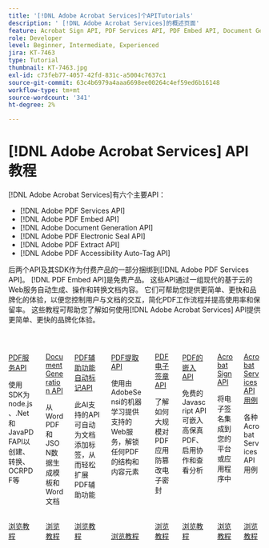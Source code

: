 ```yaml
---
title: '[!DNL Adobe Acrobat Services]个APITutorials'
description: ' [!DNL Adobe Acrobat Services]的概述页面'
feature: Acrobat Sign API, PDF Services API, PDF Embed API, Document Generation API, PDF Electronic Seal API, PDF Extract API, PDF Accessibility Auto-Tag API
role: Developer
level: Beginner, Intermediate, Experienced
jira: KT-7463
type: Tutorial
thumbnail: KT-7463.jpg
exl-id: c73feb77-4057-42fd-831c-a5004c7637c1
source-git-commit: 63c4b6979a4aaa6698ee00264c4ef59ed6b16148
workflow-type: tm+mt
source-wordcount: '341'
ht-degree: 2%

---
```


# [!DNL Adobe Acrobat Services] API教程

[!DNL Adobe Acrobat Services]有六个主要API：

* [!DNL Adobe PDF Services API]
* [!DNL Adobe PDF Embed API]
* [!DNL Adobe Document Generation API]
* [!DNL Adobe PDF Electronic Seal API]
* [!DNL Adobe PDF Extract API]
* [!DNL Adobe PDF Accessibility Auto-Tag API]

后两个API及其SDK作为付费产品的一部分捆绑到[!DNL Adobe PDF Services API]。 [!DNL PDF Embed API]是免费产品。 这些API通过一组现代的基于云的Web服务自动生成、操作和转换文档内容。 它们可帮助您提供更简单、更快和品牌化的体验，以便您控制用户与文档的交互，简化PDF工作流程并提高使用率和保留率。 这些教程可帮助您了解如何使用[!DNL Adobe Acrobat Services] API提供更简单、更快的品牌化体验。


<!-- START CARDS HTML - DO NOT MODIFY BY HAND -->
<div class="columns">
    <div class="column is-half-tablet is-half-desktop is-one-third-widescreen" aria-label="PDF Services API">
        <div class="card" style="height: 100%; display: flex; flex-direction: column; height: 100%;">
            <div class="card-image">
                <figure class="image x-is-16by9">
                    <a href="https://experienceleague.adobe.com/en/docs/acrobat-services-learn/tutorials/pdfservices/overview-pdfservices" title="PDF服务API" target="_self" rel="referrer">
                        <img class="is-bordered-r-small" src="https://experienceleague.adobe.com/en/docs/acrobat-services-learn/tutorials/media_102ca9e2c2f5213fdf7b873a65a3a91cf830eeef6.png?width=400&format=webply&optimize=medium" alt="PDF服务API"
                             style="width: 100%; aspect-ratio: 16 / 9; object-fit: cover; overflow: hidden; display: block; margin: auto;">
                    </a>
                </figure>
            </div>
            <div class="card-content is-padded-small" style="display: flex; flex-direction: column; flex-grow: 1; justify-content: space-between;">
                <div class="top-card-content">
                    <p class="headline is-size-6 has-text-weight-bold">
                        <a href="https://experienceleague.adobe.com/en/docs/acrobat-services-learn/tutorials/pdfservices/overview-pdfservices" target="_self" rel="referrer" title="PDF服务API">PDF服务API</a>
                    </p>
                    <p class="is-size-6">使用SDK为node.js、.Net和JavaPDFAPI以创建、转换、OCRPDF等</p>
                </div>
                <a href="https://experienceleague.adobe.com/en/docs/acrobat-services-learn/tutorials/pdfservices/overview-pdfservices" target="_self" rel="referrer" class="spectrum-Button spectrum-Button--outline spectrum-Button--primary spectrum-Button--sizeM" style="align-self: flex-start; margin-top: 1rem;">
                    <span class="spectrum-Button-label has-no-wrap has-text-weight-bold">浏览教程</span>
                </a>
            </div>
        </div>
    </div>
    <div class="column is-half-tablet is-half-desktop is-one-third-widescreen" aria-label="Document Generation API">
        <div class="card" style="height: 100%; display: flex; flex-direction: column; height: 100%;">
            <div class="card-image">
                <figure class="image x-is-16by9">
                    <a href="https://experienceleague.adobe.com/en/docs/acrobat-services-learn/tutorials/docgen/overview-docgen" title="Document Generation API" target="_self" rel="referrer">
                        <img class="is-bordered-r-small" src="https://experienceleague.adobe.com/en/docs/acrobat-services-learn/tutorials/media_18303c2093ffca150db01a9263e1f69e9a473fefb.png?width=400&format=webply&optimize=medium" alt="Document Generation API"
                             style="width: 100%; aspect-ratio: 16 / 9; object-fit: cover; overflow: hidden; display: block; margin: auto;">
                    </a>
                </figure>
            </div>
            <div class="card-content is-padded-small" style="display: flex; flex-direction: column; flex-grow: 1; justify-content: space-between;">
                <div class="top-card-content">
                    <p class="headline is-size-6 has-text-weight-bold">
                        <a href="https://experienceleague.adobe.com/en/docs/acrobat-services-learn/tutorials/docgen/overview-docgen" target="_self" rel="referrer" title="Document Generation API">Document Generation API</a>
                    </p>
                    <p class="is-size-6">从WordPDF和JSON数据生成模板和Word文档</p>
                </div>
                <a href="https://experienceleague.adobe.com/en/docs/acrobat-services-learn/tutorials/docgen/overview-docgen" target="_self" rel="referrer" class="spectrum-Button spectrum-Button--outline spectrum-Button--primary spectrum-Button--sizeM" style="align-self: flex-start; margin-top: 1rem;">
                    <span class="spectrum-Button-label has-no-wrap has-text-weight-bold">浏览教程</span>
                </a>
            </div>
        </div>
    </div>
    <div class="column is-half-tablet is-half-desktop is-one-third-widescreen" aria-label="PDF Accessibility Auto-tag API">
        <div class="card" style="height: 100%; display: flex; flex-direction: column; height: 100%;">
            <div class="card-image">
                <figure class="image x-is-16by9">
                    <a href="https://experienceleague.adobe.com/en/docs/acrobat-services-learn/tutorials/pdfaccessibility/overview-accessibility" title="PDF辅助功能自动标记API" target="_self" rel="referrer">
                        <img class="is-bordered-r-small" src="https://experienceleague.adobe.com/en/docs/acrobat-services-learn/tutorials/media_1c7b90c86c3839ad63000ddeba9f4a8d7634bc636.png?width=400&format=webply&optimize=medium" alt="PDF辅助功能自动标记API"
                             style="width: 100%; aspect-ratio: 16 / 9; object-fit: cover; overflow: hidden; display: block; margin: auto;">
                    </a>
                </figure>
            </div>
            <div class="card-content is-padded-small" style="display: flex; flex-direction: column; flex-grow: 1; justify-content: space-between;">
                <div class="top-card-content">
                    <p class="headline is-size-6 has-text-weight-bold">
                        <a href="https://experienceleague.adobe.com/en/docs/acrobat-services-learn/tutorials/pdfaccessibility/overview-accessibility" target="_self" rel="referrer" title="PDF辅助功能自动标记API">PDF辅助功能自动标记API</a>
                    </p>
                    <p class="is-size-6">此AI支持的API可自动为文档添加标签，从而轻松扩展PDF辅助功能</p>
                </div>
                <a href="https://experienceleague.adobe.com/en/docs/acrobat-services-learn/tutorials/pdfaccessibility/overview-accessibility" target="_self" rel="referrer" class="spectrum-Button spectrum-Button--outline spectrum-Button--primary spectrum-Button--sizeM" style="align-self: flex-start; margin-top: 1rem;">
                    <span class="spectrum-Button-label has-no-wrap has-text-weight-bold">浏览教程</span>
                </a>
            </div>
        </div>
    </div>
    <div class="column is-half-tablet is-half-desktop is-one-third-widescreen" aria-label="PDF Extract API">
        <div class="card" style="height: 100%; display: flex; flex-direction: column; height: 100%;">
            <div class="card-image">
                <figure class="image x-is-16by9">
                    <a href="https://experienceleague.adobe.com/en/docs/acrobat-services-learn/tutorials/pdfextract/overview-extract" title="PDF提取API" target="_self" rel="referrer">
                        <img class="is-bordered-r-small" src="https://experienceleague.adobe.com/en/docs/acrobat-services-learn/tutorials/media_1ab96ca88135bdc4696e4b9989a466e307eb51e16.png?width=400&format=webply&optimize=medium" alt="PDF提取API"
                             style="width: 100%; aspect-ratio: 16 / 9; object-fit: cover; overflow: hidden; display: block; margin: auto;">
                    </a>
                </figure>
            </div>
            <div class="card-content is-padded-small" style="display: flex; flex-direction: column; flex-grow: 1; justify-content: space-between;">
                <div class="top-card-content">
                    <p class="headline is-size-6 has-text-weight-bold">
                        <a href="https://experienceleague.adobe.com/en/docs/acrobat-services-learn/tutorials/pdfextract/overview-extract" target="_self" rel="referrer" title="PDF提取API">PDF提取API</a>
                    </p>
                    <p class="is-size-6">使用由AdobeSensi的机器学习提供支持的Web服务，解锁任何PDF的结构和内容元素</p>
                </div>
                <a href="https://experienceleague.adobe.com/en/docs/acrobat-services-learn/tutorials/pdfextract/overview-extract" target="_self" rel="referrer" class="spectrum-Button spectrum-Button--outline spectrum-Button--primary spectrum-Button--sizeM" style="align-self: flex-start; margin-top: 1rem;">
                    <span class="spectrum-Button-label has-no-wrap has-text-weight-bold">浏览教程</span>
                </a>
            </div>
        </div>
    </div>
    <div class="column is-half-tablet is-half-desktop is-one-third-widescreen" aria-label="PDF Electronic Seal API">
        <div class="card" style="height: 100%; display: flex; flex-direction: column; height: 100%;">
            <div class="card-image">
                <figure class="image x-is-16by9">
                    <a href="https://experienceleague.adobe.com/en/docs/acrobat-services-learn/tutorials/eseal/overview-electronic-seal" title="PDF电子签章API" target="_self" rel="referrer">
                        <img class="is-bordered-r-small" src="https://experienceleague.adobe.com/en/docs/acrobat-services-learn/tutorials/media_1594422d61129727af314dc0a278d28f4a3fae668.png?width=400&format=webply&optimize=medium" alt="PDF电子签章API"
                             style="width: 100%; aspect-ratio: 16 / 9; object-fit: cover; overflow: hidden; display: block; margin: auto;">
                    </a>
                </figure>
            </div>
            <div class="card-content is-padded-small" style="display: flex; flex-direction: column; flex-grow: 1; justify-content: space-between;">
                <div class="top-card-content">
                    <p class="headline is-size-6 has-text-weight-bold">
                        <a href="https://experienceleague.adobe.com/en/docs/acrobat-services-learn/tutorials/eseal/overview-electronic-seal" target="_self" rel="referrer" title="PDF电子签章API">PDF电子签章API</a>
                    </p>
                    <p class="is-size-6">了解如何大规模对PDF应用防篡改电子密封</p>
                </div>
                <a href="https://experienceleague.adobe.com/en/docs/acrobat-services-learn/tutorials/eseal/overview-electronic-seal" target="_self" rel="referrer" class="spectrum-Button spectrum-Button--outline spectrum-Button--primary spectrum-Button--sizeM" style="align-self: flex-start; margin-top: 1rem;">
                    <span class="spectrum-Button-label has-no-wrap has-text-weight-bold">浏览教程</span>
                </a>
            </div>
        </div>
    </div>
    <div class="column is-half-tablet is-half-desktop is-one-third-widescreen" aria-label="PDF Embed API">
        <div class="card" style="height: 100%; display: flex; flex-direction: column; height: 100%;">
            <div class="card-image">
                <figure class="image x-is-16by9">
                    <a href="https://experienceleague.adobe.com/en/docs/acrobat-services-learn/tutorials/pdfembed/overview-embed" title="嵌入式APIPDF" target="_self" rel="referrer">
                        <img class="is-bordered-r-small" src="https://experienceleague.adobe.com/en/docs/acrobat-services-learn/tutorials/media_19f55204de64437cfa879cab9680a4267254b76a6.png?width=400&format=webply&optimize=medium" alt="嵌入式APIPDF"
                             style="width: 100%; aspect-ratio: 16 / 9; object-fit: cover; overflow: hidden; display: block; margin: auto;">
                    </a>
                </figure>
            </div>
            <div class="card-content is-padded-small" style="display: flex; flex-direction: column; flex-grow: 1; justify-content: space-between;">
                <div class="top-card-content">
                    <p class="headline is-size-6 has-text-weight-bold">
                        <a href="https://experienceleague.adobe.com/en/docs/acrobat-services-learn/tutorials/pdfembed/overview-embed" target="_self" rel="referrer" title="嵌入式APIPDF">PDF的嵌入API</a>
                    </p>
                    <p class="is-size-6">免费的Javascript API可嵌入高保真PDF、启用协作和查看分析</p>
                </div>
                <a href="https://experienceleague.adobe.com/en/docs/acrobat-services-learn/tutorials/pdfembed/overview-embed" target="_self" rel="referrer" class="spectrum-Button spectrum-Button--outline spectrum-Button--primary spectrum-Button--sizeM" style="align-self: flex-start; margin-top: 1rem;">
                    <span class="spectrum-Button-label has-no-wrap has-text-weight-bold">浏览教程</span>
                </a>
            </div>
        </div>
    </div>
    <div class="column is-half-tablet is-half-desktop is-one-third-widescreen" aria-label="Acrobat Sign API">
        <div class="card" style="height: 100%; display: flex; flex-direction: column; height: 100%;">
            <div class="card-image">
                <figure class="image x-is-16by9">
                    <a href="https://experienceleague.adobe.com/en/docs/acrobat-services-learn/tutorials/acrobatsign/overview-sign" title="Acrobat Sign API" target="_self" rel="referrer">
                        <img class="is-bordered-r-small" src="https://experienceleague.adobe.com/en/docs/acrobat-services-learn/tutorials/media_147c2a8bdff039762f0f8e30a71917775c154ffa0.png?width=400&format=webply&optimize=medium" alt="Acrobat Sign API"
                             style="width: 100%; aspect-ratio: 16 / 9; object-fit: cover; overflow: hidden; display: block; margin: auto;">
                    </a>
                </figure>
            </div>
            <div class="card-content is-padded-small" style="display: flex; flex-direction: column; flex-grow: 1; justify-content: space-between;">
                <div class="top-card-content">
                    <p class="headline is-size-6 has-text-weight-bold">
                        <a href="https://experienceleague.adobe.com/en/docs/acrobat-services-learn/tutorials/acrobatsign/overview-sign" target="_self" rel="referrer" title="Acrobat Sign API">Acrobat Sign API</a>
                    </p>
                    <p class="is-size-6">将电子签名集成到您的平台或应用程序中</p>
                </div>
                <a href="https://experienceleague.adobe.com/en/docs/acrobat-services-learn/tutorials/acrobatsign/overview-sign" target="_self" rel="referrer" class="spectrum-Button spectrum-Button--outline spectrum-Button--primary spectrum-Button--sizeM" style="align-self: flex-start; margin-top: 1rem;">
                    <span class="spectrum-Button-label has-no-wrap has-text-weight-bold">浏览教程</span>
                </a>
            </div>
        </div>
    </div>
    <div class="column is-half-tablet is-half-desktop is-one-third-widescreen" aria-label="Acrobat Services API Use Cases">
        <div class="card" style="height: 100%; display: flex; flex-direction: column; height: 100%;">
            <div class="card-image">
                <figure class="image x-is-16by9">
                    <a href="https://experienceleague.adobe.com/en/docs/acrobat-services-learn/tutorials/usecases/overview-usecases" title="Acrobat Services API用例" target="_self" rel="referrer">
                        <img class="is-bordered-r-small" src="https://experienceleague.adobe.com/en/docs/acrobat-services-learn/tutorials/media_1c4ff4e0452d8e2f0c673f0978f66e41013818bee.png?width=400&format=webply&optimize=medium" alt="Acrobat Services API用例"
                             style="width: 100%; aspect-ratio: 16 / 9; object-fit: cover; overflow: hidden; display: block; margin: auto;">
                    </a>
                </figure>
            </div>
            <div class="card-content is-padded-small" style="display: flex; flex-direction: column; flex-grow: 1; justify-content: space-between;">
                <div class="top-card-content">
                    <p class="headline is-size-6 has-text-weight-bold">
                        <a href="https://experienceleague.adobe.com/en/docs/acrobat-services-learn/tutorials/usecases/overview-usecases" target="_self" rel="referrer" title="Acrobat Services API用例">Acrobat Services API用例</a>
                    </p>
                    <p class="is-size-6">各种Acrobat Services API用例</p>
                </div>
                <a href="https://experienceleague.adobe.com/en/docs/acrobat-services-learn/tutorials/usecases/overview-usecases" target="_self" rel="referrer" class="spectrum-Button spectrum-Button--outline spectrum-Button--primary spectrum-Button--sizeM" style="align-self: flex-start; margin-top: 1rem;">
                    <span class="spectrum-Button-label has-no-wrap has-text-weight-bold">浏览教程</span>
                </a>
            </div>
        </div>
    </div>
</div>
<!-- END CARDS HTML - DO NOT MODIFY BY HAND -->